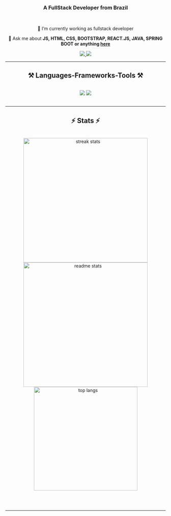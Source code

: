 <h3 align="center">A FullStack Developer from Brazil</h3>

<br/>

<div align="center">
 
 🔭 I’m currently working as fullstack developer 

💬 Ask me about **JS, HTML, CSS, BOOTSTRAP, REACT.JS, JAVA, SPRING BOOT or anything [here](https://github.com/rafael-kuchla-flores/rafael-kuchla-flores/issues)**

 </div>
 
<div align="center"> 
  <a href="mailto:rafael.kuchla.flores@gmail.com">
    <img src="https://img.shields.io/badge/Gmail-333333?style=for-the-badge&logo=gmail&logoColor=red" />
  </a>
  <a href="https://www.linkedin.com/in/rafael-kuchla-flores/" target="_blank">
    <img src="https://img.shields.io/badge/LinkedIn-0077B5?style=for-the-badge&logo=linkedin&logoColor=white" target="_blank" />
  </a>
</div>

 <hr/>
 
<h2 align="center">⚒️ Languages-Frameworks-Tools ⚒️</h2>
<br/>
<div align="center">
  <img src="https://skillicons.dev/icons?i=vscode,git,html,css,figma,vuejs,react,nextjs,bootstrap,tailwind" />
  <img src="https://skillicons.dev/icons?i=java,spring,javascript,nodejs,mysql,postgresql" /><br>
</div>

<br/>
<hr/>

<h2 align="center">⚡ Stats ⚡</h2>
<br>
<div align=center>
  <img width=390 src="https://streak-stats.demolab.com/?user=rafael-kuchla-flores&count_private=true&theme=react&border_radius=10" alt="streak stats"/>
  <img width=390 src="https://github-readme-stats.vercel.app/api?username=rafael-kuchla-flores&count_private=true&show_icons=true&theme=react&rank_icon=github&border_radius=10" alt="readme stats" />
  <br/>
  <img width=325 align="center" src="https://github-readme-stats.vercel.app/api/top-langs/?username=rafael-kuchla-flores&hide=HTML&langs_count=8&layout=compact&theme=react&border_radius=10&size_weight=0.5&count_weight=0.5&exclude_repo=github-readme-stats" alt="top langs" />
</div>

<br/><br/>

<hr/>
